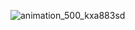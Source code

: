 
![animation_500_kxa883sd](https://user-images.githubusercontent.com/96091638/189163745-d07d6155-580d-4174-8fa9-368202990052.gif)
